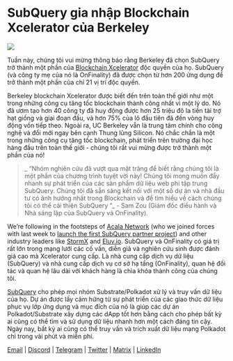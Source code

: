 # SubQuery gia nhập Blockchain Xcelerator của Berkeley

![](https://miro.medium.com/max/1400/0*gYUy-1COtbpLV1X1)

Tuần này, chúng tôi vui mừng thông báo rằng Berkeley đã chọn SubQuery trở thành một phần của [Blockchain Xcelerator](https://www.xcelerator.berkeley.edu/) độc quyền của họ. SubQuery (và công ty mẹ của nó là OnFinality) đã được chọn từ hơn 200 ứng dụng để trở thành một phần của chỉ 21 vị trí độc quyền.

Berkeley blockchain Xcelerator được biết đến trên toàn thế giới như một trong những công cụ tăng tốc blockchain thành công nhất vì một lý do. Nó đã ươm tạo hơn 40 công ty đã huy động được hơn 25 triệu đô la tiền tài trợ hạt giống và giai đoạn đầu, và hơn 75% của lô đầu tiên đã đến vòng huy động vốn tiếp theo. Ngoài ra, UC Berkeley vẫn là trung tâm chính cho công nghệ và đổi mới ngay bên cạnh Thung lũng Silicon. Nó chắc chắn là một trong những công cụ tăng tốc blockchain, phát triển trên trường đại học hàng đầu trên toàn thế giới - chúng tôi rất vui mừng được trở thành một phần của nó!

> _ “Nhóm nghiên cứu đã vượt qua mặt trăng để biết rằng chúng tôi là một phần của chương trình tuyệt vời này! Chúng tôi mong muốn đẩy nhanh sự phát triển của các sản phẩm dữ liệu web phi tập trung SubQuery. Chúng tôi đã sẵn sàng kết nối với một số dự án và nhà đầu tư có ảnh hưởng nhất trong Blockchain và để tìm hiểu về cách chúng tôi có thể cải thiện SubQuery ”_ - Sam Zou (Giám đốc điều hành và Nhà sáng lập của SubQuery và OnFinality).

We’re following in the footsteps of [Acala Network](https://acala.network) (who we joined forces with last week to [launch the first SubQuery partner project](../customer_announcements/20210316-SubQuery-Integrates-Acala-to-Aggregate-and-Serve-DeFi-Data-to-Polkadot-and-Kusama-Builders.md)) and other industry leaders like [StormX](https://stormx.io) and [Eluv.io](https://eluv.io). SubQuery và OnFinality có giá trị rất lớn trong mạng lưới các cố vấn, diễn giả và nghiên cứu sinh được đánh giá cao mà Xcelerator cung cấp. Là nhà cung cấp dịch vụ dữ liệu (SubQuery) và nhà cung cấp dịch vụ cơ sở hạ tầng (OnFinality), quan hệ đối tác và quan hệ lâu dài với khách hàng là chìa khóa thành công của chúng tôi.

[SubQuery](https://www.subquery.network/) cho phép mọi nhóm Substrate/Polkadot xử lý và truy vấn dữ liệu của họ. Dự án được lấy cảm hứng từ sự phát triển của các giao thức dữ liệu phục vụ lớp ứng dụng và mục đích của nó là giúp các dự án Polkadot/Substrate xây dựng các dApp tốt hơn bằng cách cho phép bất kỳ ai cũng có thể tìm và sử dụng dữ liệu nhanh hơn một cách đáng tin cậy. Ngày nay, bất kỳ ai cũng có thể truy vấn và trích xuất dữ liệu mạng Polkadot chỉ trong vài phút và miễn phí.

[Email](mailto:hello@subquery.network) | [Discord](https://discord.com/invite/78zg8aBSMG) | [Telegram](https://t.me/subquerynetwork) | [Twitter](https://twitter.com/subquerynetwork) | [Matrix](https://matrix.to/#/#subquery:matrix.org) | [LinkedIn](https://www.linkedin.com/company/subquery)
